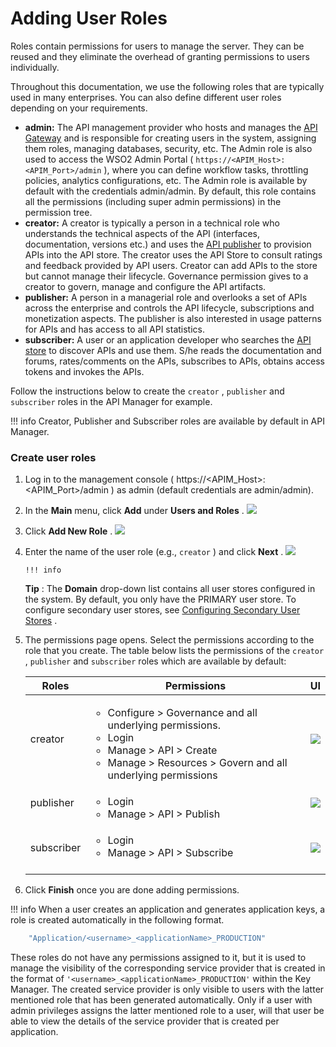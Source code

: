 # Adding User Roles

Roles contain permissions for users to manage the server. They can be reused and they eliminate the overhead of granting permissions to users individually.

Throughout this documentation, we use the following roles that are typically used in many enterprises. You can also define different user roles depending on your requirements.

-   **admin:** The API management provider who hosts and manages the [API Gateway](https://docs.wso2.com/display/AM210/Key+Concepts#KeyConcepts-APIGateway) and is responsible for creating users in the system, assigning them roles, managing databases, security, etc. The Admin role is also used to access the WSO2 Admin Portal ( `https://<APIM_Host>:<APIM_Port>/admin` ), where you can define workflow tasks, throttling policies, analytics configurations, etc. The Admin role is available by default with the credentials admin/admin. By default, this role contains all the permissions (including super admin permissions) in the permission tree.
-   **creator:** A creator is typically a person in a technical role who understands the technical aspects of the API (interfaces, documentation, versions etc.) and uses the [API publisher](https://docs.wso2.com/display/AM210/Key+Concepts#KeyConcepts-APIPublisher) to provision APIs into the API store. The creator uses the API Store to consult ratings and feedback provided by API users. Creator can add APIs to the store but cannot manage their lifecycle. Governance permission gives to a creator to govern, manage and configure the API artifacts.
-   **publisher:** A person in a managerial role and overlooks a set of APIs across the enterprise and controls the API lifecycle, subscriptions and monetization aspects. The publisher is also interested in usage patterns for APIs and has access to all API statistics.
-   **subscriber:** A user or an application developer who searches the [API store](https://docs.wso2.com/display/AM210/Key+Concepts#KeyConcepts-APIStore(DeveloperPortal)) to discover APIs and use them. S/he reads the documentation and forums, rates/comments on the APIs, subscribes to APIs, obtains access tokens and invokes the APIs.

Follow the instructions below to create the `creator` , `publisher` and `subscriber` roles in the API Manager for example.

!!! info
Creator, Publisher and Subscriber roles are available by default in API Manager.


### Create user roles

1.  Log in to the management console ( https://&lt;APIM\_Host&gt;:&lt;APIM\_Port&gt;/admin ) as admin (default credentials are admin/admin).
2.  In the **Main** menu, click **Add** under **Users and Roles** .
    ![](/assets/attachments/103333587/103333591.png)

3.  Click **Add New Role** .
    ![](/assets/attachments/103333587/103333590.png)

4.  Enter the name of the user role (e.g., `creator` ) and click **Next** .
    ![](/assets/attachments/103333587/103333603.png)

        !!! info
    **Tip** : The **Domain** drop-down list contains all user stores configured in the system. By default, you only have the PRIMARY user store. To configure secondary user stores, see [Configuring Secondary User Stores](https://docs.wso2.com/display/ADMIN44x/Configuring+Secondary+User+Stores) .


5.  The permissions page opens. Select the permissions according to the role that you create. The table below lists the permissions of the `creator` , `publisher` and `subscriber` roles which are available by default:

    <table>
    <thead>
    <tr class="header">
    <th>Roles</th>
    <th>Permissions</th>
    <th>UI</th>
    </tr>
    </thead>
    <tbody>
    <tr class="odd">
    <td>creator</td>
    <td><ul>
    <li>Configure &gt; Governance and all underlying permissions.</li>
    <li>Login</li>
    <li>Manage &gt; API &gt; Create</li>
    <li>Manage &gt; Resources &gt; Govern and all underlying permissions</li>
    </ul></td>
    <td><div class="content-wrapper">
    <img src="attachments/103333587/103333589.png" />
    </div></td>
    </tr>
    <tr class="even">
    <td>publisher</td>
    <td><ul>
    <li>Login</li>
    <li>Manage &gt; API &gt; Publish</li>
    </ul></td>
    <td><div class="content-wrapper">
    <img src="attachments/103333587/103333588.png" />
    </div></td>
    </tr>
    <tr class="odd">
    <td><p>subscriber<br />
    </p></td>
    <td><ul>
    <li>Login</li>
    <li>Manage &gt; API &gt; Subscribe</li>
    </ul>
    <br />
    </td>
    <td><div class="content-wrapper">
    <img src="attachments/103333587/103333592.png" />
    </div></td>
    </tr>
    </tbody>
    </table>

6.  Click **Finish** once you are done adding permissions.

!!! info
When a user creates an application and generates application keys, a role is created automatically in the following format.

``` java
    "Application/<username>_<applicationName>_PRODUCTION"
```

These roles do not have any permissions assigned to it, but it is used to manage the visibility of the corresponding service provider that is created in the format of `'<username>_<applicationName>_PRODUCTION'` within the Key Manager. The created service provider is only visible to users with the latter mentioned role that has been generated automatically. Only if a user with admin privileges assigns the latter mentioned role to a user, will that user be able to view the details of the service provider that is created per application.


